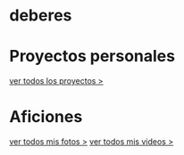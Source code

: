 # deberes

# Proyectos personales
[ver todos los proyectos >](trabajos.md)

# Aficiones
[ver todos mis fotos >](fotos.md)
[ver todos mis videos >](videos.md)
